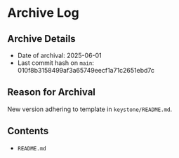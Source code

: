 # Archive Log

## Archive Details

- Date of archival: 2025-06-01
- Last commit hash on `main`: 010f8b3158499af3a65749eecf1a71c2651ebd7c

## Reason for Archival

New version adhering to template in `keystone/README.md`.

## Contents

- `README.md`
